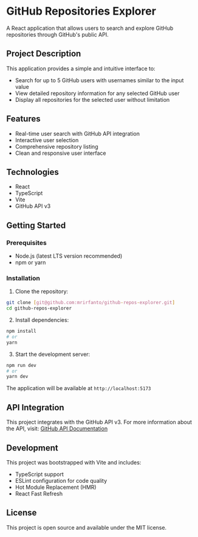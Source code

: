 # GitHub Repositories Explorer

A React application that allows users to search and explore GitHub repositories through GitHub's public API.

## Project Description

This application provides a simple and intuitive interface to:

- Search for up to 5 GitHub users with usernames similar to the input value
- View detailed repository information for any selected GitHub user
- Display all repositories for the selected user without limitation

## Features

- Real-time user search with GitHub API integration
- Interactive user selection
- Comprehensive repository listing
- Clean and responsive user interface

## Technologies

- React
- TypeScript
- Vite
- GitHub API v3

## Getting Started

### Prerequisites

- Node.js (latest LTS version recommended)
- npm or yarn

### Installation

1. Clone the repository:

```bash
git clone [git@github.com:mrirfanto/github-repos-explorer.git]
cd github-repos-explorer
```

2. Install dependencies:

```bash
npm install
# or
yarn
```

3. Start the development server:

```bash
npm run dev
# or
yarn dev
```

The application will be available at `http://localhost:5173`

## API Integration

This project integrates with the GitHub API v3. For more information about the API, visit:
[GitHub API Documentation](https://developer.github.com/v3/)

## Development

This project was bootstrapped with Vite and includes:

- TypeScript support
- ESLint configuration for code quality
- Hot Module Replacement (HMR)
- React Fast Refresh

## License

This project is open source and available under the MIT license.
